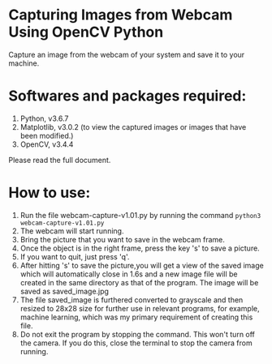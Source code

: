 # Capturing Images from Webcam Using OpenCV Python
Capture an image from the webcam of your system and save it to your machine.

# Softwares and packages required:
1. Python, v3.6.7
2. Matplotlib, v3.0.2 (to view the captured images or images that have been modified.)
3. OpenCV, v3.4.4

 Please read the full document.

# How to use:
1. Run the file webcam-capture-v1.01.py by running the command  ``` python3 webcam-capture-v1.01.py ```
2. The webcam will start running. 
3. Bring the picture that you want to save in the webcam frame.
4. Once the object is in the right frame, press the key 's' to save a picture.
5. If you want to quit, just press 'q'.
6. After hitting 's' to save the picture,you will get a view of the saved image which will automatically close in 1.6s and a new image file will be created in the same directory as that of the program. The image will be saved as saved_image.jpg
7. The file saved_image is furthered converted to grayscale and then resized to 28x28 size for further use in relevant programs, for example, machine learning, which was my primary requirement of creating this file.
8. Do not exit the program by stopping the command. This won't turn off the camera. If you do this, close the terminal to stop the camera from running.
